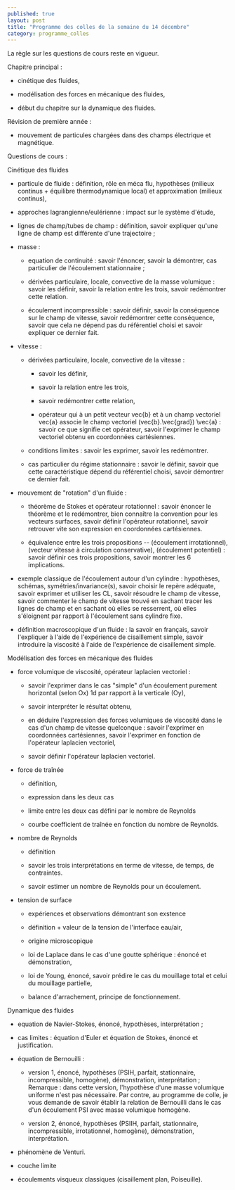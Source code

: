 ```yaml
---
published: true
layout: post
title: "Programme des colles de la semaine du 14 décembre"
category: programme_colles
---
```

La règle sur les questions de cours reste en vigueur.

Chapitre principal :

- cinétique des fluides,

- modélisation des forces en mécanique des fluides,

- début du chapitre sur la dynamique des fluides.

Révision de première année :

- mouvement de particules chargées dans des champs électrique et magnétique.

Questions de cours :

Cinétique des fluides

- particule de fluide : définition, rôle en méca flu, hypothèses (milieux continus + équilibre thermodynamique local) et approximation (milieux continus),

- approches lagrangienne/eulérienne : impact sur le système d'étude,

- lignes de champ/tubes de champ : définition, savoir expliquer qu'une ligne de champ est différente d'une trajectoire ;

- masse :

  - equation de continuité : savoir l'énoncer, savoir la démontrer, cas particulier de l'écoulement stationnaire ;

  - dérivées particulaire, locale, convective de la masse volumique : savoir les définir, savoir la relation entre les trois, savoir redémontrer cette relation.

  - écoulement incompressible : savoir définir, savoir la conséquence sur le champ de vitesse, savoir redémontrer cette conséquence, savoir que cela ne dépend pas du référentiel choisi et savoir expliquer ce dernier fait.

- vitesse :

  - dérivées particulaire, locale, convective de la vitesse : 

    - savoir les définir, 
 
    - savoir la relation entre les trois, 

    - savoir redémontrer cette relation,

    - opérateur qui à un petit vecteur vec{b} et à un champ vectoriel vec{a} associe le champ vectoriel (vec{b}.\vec{grad}) \vec{a} : savoir ce que signifie cet opérateur, savoir l'exprimer le champ vectoriel obtenu en coordonnées cartésiennes.

  - conditions limites : savoir les exprimer, savoir les redémontrer.

  - cas particulier du régime stationnaire : savoir le définir, savoir que cette caractéristique dépend du référentiel choisi, savoir démontrer ce dernier fait.

- mouvement de "rotation" d'un fluide :

  - théorème de Stokes et opérateur rotationnel : savoir énoncer le théorème et le redémontrer, bien connaître la convention pour les vecteurs surfaces, savoir définir l'opérateur rotationnel, savoir retrouver vite son expression en coordonnées cartésiennes.

  - équivalence entre les trois propositions -- (écoulement irrotationnel), (vecteur vitesse à circulation conservative), (écoulement potentiel) : savoir définir ces trois propositions, savoir montrer les 6 implications.

- exemple classique de l'écoulement autour d'un cylindre : hypothèses, schémas, symétries/invariance(s), savoir choisir le repère adéquate, savoir exprimer et utiliser les CL, savoir résoudre le champ de vitesse, savoir commenter le champ de vitesse trouvé en sachant tracer les lignes de champ et en sachant où elles se resserrent, où elles s'éloignent par rapport à l'écoulement sans cylindre fixe. 
- définition macroscopique d'un fluide : la savoir en français, savoir l'expliquer à l'aide de l'expérience de cisaillement simple, savoir introduire la viscosité à l'aide de l'expérience de cisaillement simple.

Modélisation des forces en mécanique des fluides

- force volumique de viscosité, opérateur laplacien vectoriel : 

  - savoir l'exprimer dans le cas "simple" d'un écoulement purement horizontal (selon Ox) 1d par rapport à la verticale (Oy), 

  - savoir interpréter le résultat obtenu, 

  - en déduire l'expression des forces volumiques de viscosité dans le cas d'un champ de vitesse quelconque : savoir l'exprimer en coordonnées cartésiennes, savoir l'exprimer en fonction de l'opérateur laplacien vectoriel,

  - savoir définir l'opérateur laplacien vectoriel.

- force de traînée

  - définition, 

  - expression dans les deux cas

  - limite entre les deux cas défini par le nombre de Reynolds

  - courbe coefficient de traînée en fonction du nombre de Reynolds.

- nombre de Reynolds

  - définition

  - savoir les trois interprétations en terme de vitesse, de temps, de contraintes.

  - savoir estimer un nombre de Reynolds pour un écoulement.

- tension de surface

  - expériences et observations démontrant son exstence

  - définition + valeur de la tension de l'interface eau/air,

  - origine microscopique

  - loi de Laplace dans le cas d'une goutte sphérique : énoncé et démonstration,

  - loi de Young, énoncé, savoir prédire le cas du mouillage total et celui du mouillage partielle,

  - balance d'arrachement, principe de fonctionnement.

Dynamique des fluides

- equation de Navier-Stokes, énoncé, hypothèses, interprétation ;

- cas limites : équation d'Euler et équation de Stokes, énoncé et justification.

- équation de Bernouilli :

  - version 1, énoncé, hypothèses (PSIH, parfait, stationnaire, incompressible, homogène), démonstration, interprétation ; Remarque : dans cette version, l'hypothèse d'une masse volumique uniforme n'est pas nécessaire.
Par contre, au programme de colle, je vous demande de savoir établir la relation de Bernouilli dans le cas d'un écoulement PSI avec masse volumique homogène.

  - version 2, énoncé, hypothèses (PSIIH, parfait, stationnaire, incompressible, irrotationnel, homogène), démonstration, interprétation.

- phénomène de Venturi.

- couche limite

- écoulements visqueux classiques (cisaillement plan, Poiseuille).
